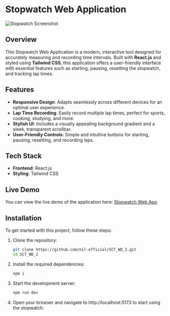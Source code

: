 # Stopwatch Web Application

![Stopwatch Screenshot](./public/screenshot.png)

## Overview

This Stopwatch Web Application is a modern, interactive tool designed for accurately measuring and recording time intervals. Built with **React.js** and styled using **Tailwind CSS**, this application offers a user-friendly interface with essential features such as starting, pausing, resetting the stopwatch, and tracking lap times.

## Features

- **Responsive Design**: Adapts seamlessly across different devices for an optimal user experience.
- **Lap Time Recording**: Easily record multiple lap times, perfect for sports, cooking, studying, and more.
- **Stylish UI**: Includes a visually appealing background gradient and a sleek, transparent scrollbar.
- **User-Friendly Controls**: Simple and intuitive buttons for starting, pausing, resetting, and recording laps.

## Tech Stack

- **Frontend**: React.js
- **Styling**: Tailwind CSS

## Live Demo

You can view the live demo of the application here: [Stopwatch Web App](https://nil-official.github.io/SCT_WD_2/)

## Installation

To get started with this project, follow these steps:

1. Clone the repository:
   ```bash
   git clone https://github.com/nil-official/SCT_WD_2.git
   cd SCT_WD_2

2. Install the required dependencies:
   ```bash
   npm i

3. Start the development server:
   ```bash
   npm run dev

4. Open your browser and navigate to http://localhost:5173 to start using the stopwatch.
